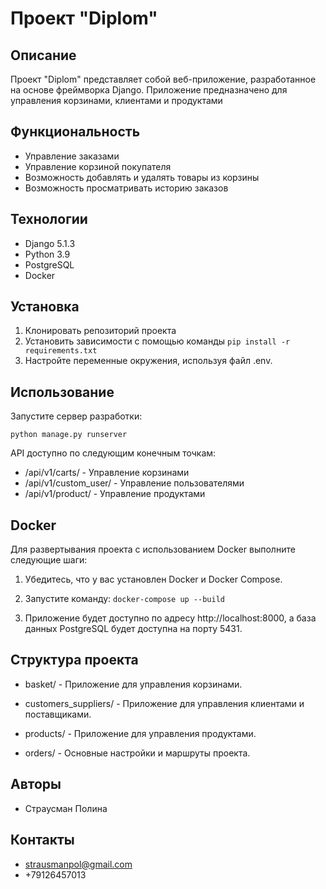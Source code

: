 # Проект "Diplom"

## Описание

Проект "Diplom" представляет собой веб-приложение, разработанное на основе фреймворка Django. Приложение предназначено для управления корзинами, клиентами и продуктами

## Функциональность

* Управление заказами
* Управление корзиной покупателя
* Возможность добавлять и удалять товары из корзины
* Возможность просматривать историю заказов

## Технологии

* Django 5.1.3
* Python 3.9
* PostgreSQL
* Docker

## Установка

1. Клонировать репозиторий проекта
2. Установить зависимости с помощью команды `pip install -r requirements.txt`
3. Настройте переменные окружения, используя файл .env.

## Использование
Запустите сервер разработки:

`python manage.py runserver`

API доступно по следующим конечным точкам:

* /api/v1/carts/ - Управление корзинами
* /api/v1/custom_user/ - Управление пользователями
* /api/v1/product/ - Управление продуктами


## Docker

Для развертывания проекта с использованием Docker выполните следующие шаги:

1. Убедитесь, что у вас установлен Docker и Docker Compose.

2. Запустите команду:
`docker-compose up --build`

3. Приложение будет доступно по адресу http://localhost:8000, а база данных PostgreSQL будет доступна на порту 5431.


## Cтруктура проекта

* basket/ - Приложение для управления корзинами.

* customers_suppliers/ - Приложение для управления клиентами и поставщиками.

* products/ - Приложение для управления продуктами.

* orders/ - Основные настройки и маршруты проекта.

## Авторы

* Страусман Полина


## Контакты

* strausmanpol@gmail.com
* +79126457013